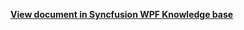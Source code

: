 **[View document in Syncfusion WPF Knowledge base](https://www.syncfusion.com/kb/12774/how-to-show-appointment-drag-time-indicator-in-wpf-scheduler-calendar)**

